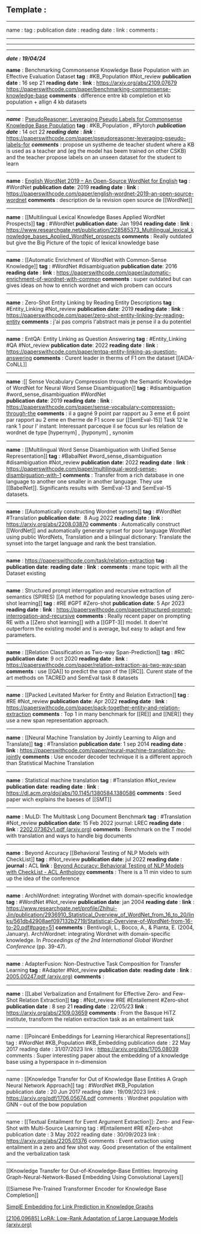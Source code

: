 ## Template :
---
name : 
tag : 
publication date : 
reading date : 
link : 
comments : 

----

___________________________________________
_________________________________
*__date : 19/04/24__*


__name__ :  Benchmarking Commonsense Knowledge Base Population with an Effective Evaluation Dataset
__tag__ :  #KB_Population  #Not_review 
__publication date__ : 16 sep 21
__reading date__ : 
__link__ : https://arxiv.org/abs/2109.07679 https://paperswithcode.com/paper/benchmarking-commonsense-knowledge-base
__comments__ : difference entre kb completion et kb population + allign 4 kb datasets 

_________________________________
__*name*__   : [PseudoReasoner: Leveraging Pseudo Labels for Commonsense Knowledge Base Population](obsidian://open?vault=my_notes&file=papers%20reviews%2FPseudoReasoner)
__tag__ : #KB_Population , #Pytorch 
__*publication date*__ : 14 oct 22
__*reading date*__ : 
__*link*__ : https://paperswithcode.com/paper/pseudoreasoner-leveraging-pseudo-labels-for
__*comments*__ : propose un systheme de teacher student where a KB is used as a teacher and (eg the model has beem trained on other CSKB) and the teacher propose labels on an unseen dataset for the student to learn 


_________________________________
__name__ :  [English WordNet 2019 – An Open-Source WordNet for English](obsidian://open?vault=my_notes&file=papers%20reviews%2FEnglish%20WordNet%202019%20%E2%80%93%20An%20Open-Source%20WordNet%20for%20English)
__tag__ : #WordNet 
__publication date__: 2019
__reading date__ : 
__link__ : https://paperswithcode.com/paper/english-wordnet-2019-an-open-source-wordnet
__comments__ : description de la revision open source de [[WordNet]]  

_________________________________
__name__ : [[Multilingual Lexical Knowledge Bases Applied WordNet Prospects]]
__tag__ : #WordNet 
__publication date__: Jan 1994
__reading date__ : 
__link__ :  https://www.researchgate.net/publication/228585373_Multilingual_lexical_knowledge_bases_Applied_WordNet_prospects
__comments__ : Really outdated but give the Big Picture of the topic of lexical knowledge base 
_________________________________
__name__ : [[Automatic Enrichment of WordNet with Common-Sense Knowledge]]
__tag__ : #WordNet #disambiguation 
__publication date__: 2016
__reading date__ : 
__link__ : https://paperswithcode.com/paper/automatic-enrichment-of-wordnet-with-common 
__comments__ :  super outdated but can gives ideas on how to enrich wordnet and wich probem can occurs 
_________________________________
__name__ : Zero-Shot Entity Linking by Reading Entity Descriptions
__tag__ : #Entity_Linking #Not_review 
__publication date__: 2019
__reading date__ : 
__link__ : https://paperswithcode.com/paper/zero-shot-entity-linking-by-reading-entity
__comments__ : j'ai pas compris l'abstract mais je pense il a du potentiel 
_________________________________
__name__ : EntQA: Entity Linking as Question Answering
__tag__ : #Entity_Linking #QA #Not_review 
__publication date__: 2022
__reading date__ : 
__link__ : https://paperswithcode.com/paper/entqa-entity-linking-as-question-answering 
__comments__ : Curent leader in therms of F1 om the dataset [[AIDA-CoNLL]] 
_________________________________
__name__ :[[ Sense Vocabulary Compression through the Semantic Knowledge of WordNet for Neural Word Sense Disambiguation]]
__tag__ : #disambiguation #word_sense_disambiguation #WordNet  
__publication date__: 2019
__reading date__ : 
__link__ : https://paperswithcode.com/paper/sense-vocabulary-compression-through-the
__comments__ : il a gagné 9 point par rapport au 3 eme et 6 point par rapport au 2 eme en therme de F1 score sur [[SemEval-15]] Task 12 le rank 1 pour l' instant: Interessant parceque il se focus sur les relation de wordnet de type [hypernym] , [hyponym] , synonim  
_________________________________
__name__ :  [[Multilingual Word Sense Disambiguation with Unified Sense Representation]]
__tag__ : #BabalNet #word_sense_disambiguation #disambiguation #Not_review 
__publication date__: 2022
__reading date__ : 
__link__ : https://paperswithcode.com/paper/multilingual-word-sense-disambiguation-with-1
__comments__ : Transfer from a rich database in one language to another one smaller in another language. They use [[BabelNet]]. Significants results with  SemEval-13 and SemEval-15 datasets.
_________________________________
__name__ :  [[Automatically constructing Wordnet synsets]]
__tag__ : #WordNet #Translation 
__publication date__:  8 Aug 2022
__reading date__ : 
__link__ : https://arxiv.org/abs/2208.03870
__comments__ : Automatically construct [[WordNet]] and automatically generate synset for poor language WordNet using public WordNets, Translation and a bilingual dictionary: Translate the synset into the target language and rank the best translation.
_________________________________
__name__ : https://paperswithcode.com/task/relation-extraction
__tag__ : 
__publication date__: 
__reading date__ : 
__link__ : 
__comments__ : mane topic with all the Dataset existing
_________________________________
__name__ : Structured prompt interrogation and recursive extraction of semantics (SPIRES) [[A method for populating knowledge bases using zero-shot learning]]
__tag__ : #RE #GPT #Zero-shot
__publication date__: 5 Apr 2023
__reading date__ : 
__link__ : https://paperswithcode.com/paper/structured-prompt-interrogation-and-recursive
__comments__ : Really recent paper on prompting RE with a [[Zero shot learning]] with a [[GPT-3]] model. It doen'nt outperform the existing model and is average, but easy to adapt and few parameters.

_________________________________
__name__ :  [[Relation Classification as Two-way Span-Prediction]]
__tag__ :  #RC 
__publication date__: 9 oct 2020
__reading date__ : 
__link__ : https://paperswithcode.com/paper/relation-extraction-as-two-way-span
__comments__ :  use [[QA]] to predict the span of the [[RC]]. Curent state of the art methods on TACRED and SemEval task 8 datasets

_________________________________
__name__ :  [[Packed Levitated Marker for Entity and Relation Extraction]]
__tag__ : #RE #Not_review 
__publication date__: Apr 2022
__reading date__ : 
__link__ : https://paperswithcode.com/paper/pack-together-entity-and-relation-extraction
__comments__ : Top 1 in many benchmark for [[RE]] and [[NER]] they use a new span representation approach. 

_________________________________
__name__ : [[Neural Machine Translation by Jointly Learning to Align and Translate]]
__tag__ : #Translation
__publication date__: 1 sep 2014
__reading date__ : 
__link__ : https://paperswithcode.com/paper/neural-machine-translation-by-jointly
__comments__ : Use encoder decoder technique it is a different approch than Statistical Machine Translation 

_________________________________
__name__ : Statistical machine translation
__tag__ : #Translation  #Not_review 
__publication date__: 
__reading date__ : 
__link__ : https://dl.acm.org/doi/abs/10.1145/1380584.1380586
__comments__ : Seed paper wich explains the baeses of [[SMT]] 

_________________________________
__name__ : MuLD: The Multitask Long Document Benchmark
__tag__ : #Translation #Not_review 
__publication date__: 15 Feb 2022
journal: LREC
__reading date__ : 
__link__ : [2202.07362v1.pdf (arxiv.org)](https://arxiv.org/pdf/2202.07362v1.pdf)
__comments__ : Benchmark on the T model with translation and ways to handle big documents 

_________________________________
__name__ : Beyond Accuracy [[Behavioral Testing of NLP Models with CheckList]]
__tag__ : #Not_review 
__publication date__: jul 2022
__reading date__ : 
**journal  :** ACL
__link__ : [Beyond Accuracy: Behavioral Testing of NLP Models with CheckList - ACL Anthology](https://aclanthology.org/2020.acl-main.442/)
__comments__ : There is a 11 min video to sum up the idea of the conference 

_________________________________
__name__ : ArchiWordnet: integrating Wordnet with domain-specific knowledge
__tag__ : #WordNet #Not_review 
__publication date__: jan 2004
__reading date__ : 
__link__ : https://www.researchgate.net/profile/Zhihui-Jin/publication/2936910_Statistical_Overview_of_WordNet_from_16_to_20/links/561db42908aef097132b2719/Statistical-Overview-of-WordNet-from-16-to-20.pdf#page=51
__comments__ : 
Bentivogli, L., Bocco, A., & Pianta, E. (2004, January). ArchiWordnet: integrating Wordnet with domain-specific knowledge. In _Proceedings of the 2nd International Global Wordnet Conference_ (pp. 39-47).

_________________________________
__name__ : AdapterFusion: Non-Destructive Task Composition for Transfer Learning
__tag__ : #Adapter #Not_review 
__publication date__: 
__reading date__ : 
__link__ : [2005.00247.pdf (arxiv.org)](https://arxiv.org/pdf/2005.00247.pdf)
__comments__ : 

---
**name** : [[Label Verbalization and Entailment for Effective Zero- and Few-Shot Relation Extraction]]
**tag** : #Not_review  #RE  #Entailement  #Zero-shot 
**publication date** : 8 sep 21
**reading date** : 22/05/23
**link** : https://arxiv.org/abs/2109.03659
**comments** : From the Basque HiTZ institute, transform the relation extraction task as an entailment task 

----
name :  [[Poincaré Embeddings for Learning Hierarchical Representations]]  
tag : #WordNet  #KB_Population  #KB_Embedding
publication date : 22 May 2017
reading date : 31/07/2023
link : https://arxiv.org/abs/1705.08039
comments : Super interesting paper about the embedding of a knowledge base using a hyperspace in n-dimension 

----
name :  [[Knowledge Transfer for Out of Knowledge Base Entities A Graph Neural Network Approach]] 
tag : #WordNet  #KB_Population  
publication date : 20 Jun 2017
reading date : 19/09/2023
link : https://arxiv.org/pdf/1706.05674.pdf
comments : Wordnet population with GNN - out of the bow population 

----
name : [[Textual Entailment for Event Argument Extraction]]: Zero- and Few-Shot with Multi-Source Learning
tag : #Entailement #RE #Zero-shot 
publication date : 3 May 2022
reading date : 30/09/2023
link : https://arxiv.org/abs/2205.01376
comments : Event extraction using entailment in a zero and few shot way. Good presentation of the entailment and the verbalization task

----

[[Knowledge Transfer for Out-of-Knowledge-Base Entities: Improving Graph-Neural-Network-Based Embedding Using Convolutional Layers]]

[[Siamese Pre-Trained Transformer Encoder for Knowledge Base Completion]]

[SimplE Embedding for Link Prediction in Knowledge Graphs ](https://proceedings.neurips.cc/paper/2018/hash/b2ab001909a8a6f04b51920306046ce5-Abstract.html) 



[[2106.09685] LoRA: Low-Rank Adaptation of Large Language Models (arxiv.org)](https://arxiv.org/abs/2106.09685)